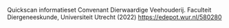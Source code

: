 Quickscan informatieset Convenant Dierwaardige Veehouderij. Faculteit Diergeneeskunde, Universiteit Utrecht (2022) https://edepot.wur.nl/580280
